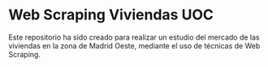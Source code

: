 # Web Scraping Viviendas UOC
Este repositorio ha sido creado para realizar un estudio del mercado de las viviendas en la zona de Madrid Oeste, mediante el uso de técnicas de Web Scraping.
